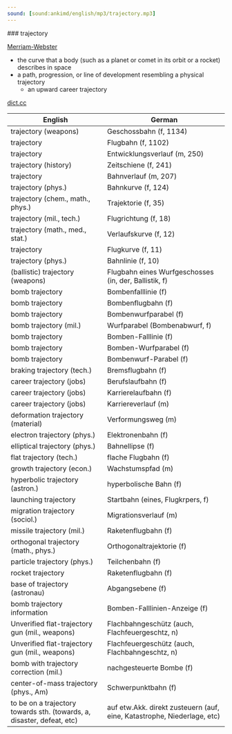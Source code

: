 ```yaml
---
sound: [sound:ankimd/english/mp3/trajectory.mp3]
---
```


\### trajectory

[Merriam-Webster](https://www.merriam-webster.com/dictionary/trajectory)

- the curve that a body (such as a planet or comet in its orbit or a rocket) describes in space
- a path, progression, or line of development resembling a physical trajectory
    - an upward career trajectory

[dict.cc](https://www.dict.cc/trajectory)

| English        | German       |
| -------------- | ------------ |
| trajectory (weapons) | Geschossbahn (f, 1134) |
| trajectory | Flugbahn (f, 1102) |
| trajectory | Entwicklungsverlauf (m, 250) |
| trajectory (history) | Zeitschiene (f, 241) |
| trajectory | Bahnverlauf (m, 207) |
| trajectory (phys.) | Bahnkurve (f, 124) |
| trajectory (chem., math., phys.) | Trajektorie (f, 35) |
| trajectory (mil., tech.) | Flugrichtung (f, 18) |
| trajectory (math., med., stat.) | Verlaufskurve (f, 12) |
| trajectory | Flugkurve (f, 11) |
| trajectory (phys.) | Bahnlinie (f, 10) |
| (ballistic) trajectory (weapons) | Flugbahn eines Wurfgeschosses (in, der, Ballistik, f) |
| bomb trajectory | Bombenfalllinie (f) |
| bomb trajectory | Bombenflugbahn (f) |
| bomb trajectory | Bombenwurfparabel (f) |
| bomb trajectory (mil.) | Wurfparabel (Bombenabwurf, f) |
| bomb trajectory | Bomben-Falllinie (f) |
| bomb trajectory | Bomben-Wurfparabel (f) |
| bomb trajectory | Bombenwurf-Parabel (f) |
| braking trajectory (tech.) | Bremsflugbahn (f) |
| career trajectory (jobs) | Berufslaufbahn (f) |
| career trajectory (jobs) | Karrierelaufbahn (f) |
| career trajectory (jobs) | Karriereverlauf (m) |
| deformation trajectory (material) | Verformungsweg (m) |
| electron trajectory (phys.) | Elektronenbahn (f) |
| elliptical trajectory (phys.) | Bahnellipse (f) |
| flat trajectory (tech.) | flache Flugbahn (f) |
| growth trajectory (econ.) | Wachstumspfad (m) |
| hyperbolic trajectory (astron.) | hyperbolische Bahn (f) |
| launching trajectory | Startbahn (eines, Flugkrpers, f) |
| migration trajectory (sociol.) | Migrationsverlauf (m) |
| missile trajectory (mil.) | Raketenflugbahn (f) |
| orthogonal trajectory (math., phys.) | Orthogonaltrajektorie (f) |
| particle trajectory (phys.) | Teilchenbahn (f) |
| rocket trajectory | Raketenflugbahn (f) |
| base of trajectory (astronau) | Abgangsebene (f) |
| bomb trajectory information | Bomben-Falllinien-Anzeige (f) |
| Unverified flat-trajectory gun (mil., weapons) | Flachbahngeschütz (auch, Flachfeuergeschtz, n) |
| Unverified flat-trajectory gun (mil., weapons) | Flachfeuergeschütz (auch, Flachbahngeschtz, n) |
| bomb with trajectory correction (mil.) | nachgesteuerte Bombe (f) |
| center-of-mass trajectory (phys., Am) | Schwerpunktbahn (f) |
| to be on a trajectory towards sth. (towards, a, disaster, defeat, etc) | auf etw.Akk. direkt zusteuern (auf, eine, Katastrophe, Niederlage, etc) |
